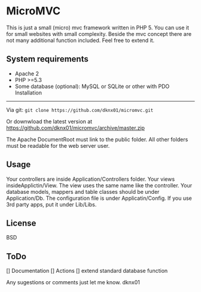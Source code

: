 MicroMVC
=========
This is just a small (micro) mvc framework written in PHP 5.
You can use it for small websites with small complexity. Beside the mvc concept there are not many additional function included.
Feel free to extend it.

System requirements
-------------------
+ Apache 2
+ PHP >=5.3
+ Some database (optional): MySQL or SQLite or other with PDO
Installation
--------------
Via git:
```git clone https://github.com/dknx01/micromvc.git```

Or downwload the latest version at https://github.com/dknx01/micromvc/archive/master.zip

The Apache DocumentRoot must link to the public folder.
All other folders must be readable for the web server user.

Usage
-----
Your controllers are inside Application/Controllers folder.
Your views insideApplictin/View.
The view uses the same name like the controller.
Your database models, mappers and table classes should be under Application/Db.
The configuration file is under Applicatin/Config.
If you use 3rd party apps, put it under Lib/Libs.

License
-------
BSD

ToDo
----
[] Documentation
[] Actions
[] extend standard database function

Any sugestions or comments just let me know.
dknx01
